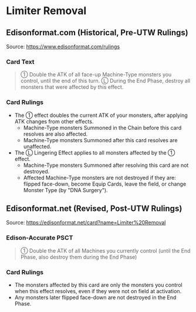 # Limiter Removal

## Edisonformat.com (Historical, Pre-UTW Rulings)

Source: https://www.edisonformat.com/rulings

### Card Text

> ① Double the ATK of all face-up Machine-Type monsters you control, until the end of this turn. Ⓛ During the End Phase, destroy all monsters that were affected by this effect.

### Card Rulings

*   The ① effect doubles the current ATK of your monsters, after applying ATK changes from other effects.
    *   Machine-Type monsters Summoned in the Chain before this card resolves are also affected.
    *   Machine-Type monsters Summoned after this card resolves are unaffected.
*   The Ⓛ Lingering Effect applies to all monsters affected by the ① effect.
    *   Machine-Type monsters Summoned after resolving this card are not destroyed.
    *   Affected Machine-Type monsters are not destroyed if they are: flipped face-down, become Equip Cards, leave the field, or change Monster Type (by "DNA Surgery").

## Edisonformat.net (Revised, Post-UTW Rulings)

Source: https://edisonformat.net/card?name=Limiter%20Removal

### Edison-Accurate PSCT

> ① Double the ATK of all Machines you currently control (until the End Phase, also destroy them during the End Phase)

### Card Rulings

*   The monsters affected by this card are only the monsters you control when this effect resolves, even if they were not on field at activation.
*   Any monsters later flipped face-down are not destroyed in the End Phase.
            